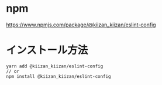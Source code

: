 # npm
https://www.npmjs.com/package/@kiizan_kiizan/eslint-config

# インストール方法
```shell
yarn add @kiizan_kiizan/eslint-config
// or
npm install @kiizan_kiizan/eslint-config
```

